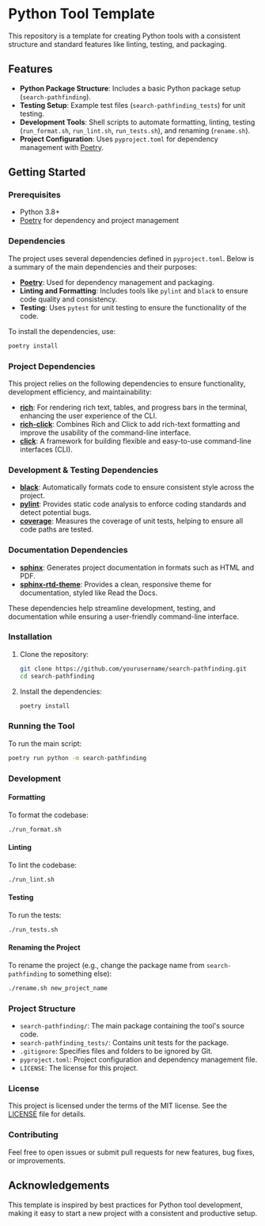 # Python Tool Template

This repository is a template for creating Python tools with a consistent structure and standard features like linting, testing, and packaging.

## Features

- **Python Package Structure**: Includes a basic Python package setup (`search-pathfinding`).
- **Testing Setup**: Example test files (`search-pathfinding_tests`) for unit testing.
- **Development Tools**: Shell scripts to automate formatting, linting, testing (`run_format.sh`, `run_lint.sh`, `run_tests.sh`), and renaming (`rename.sh`).
- **Project Configuration**: Uses `pyproject.toml` for dependency management with [Poetry](https://python-poetry.org/).

## Getting Started

### Prerequisites

- Python 3.8+
- [Poetry](https://python-poetry.org/) for dependency and project management


### Dependencies

The project uses several dependencies defined in `pyproject.toml`. Below is a summary of the main dependencies and their purposes:

- **[Poetry](https://python-poetry.org/)**: Used for dependency management and packaging.
- **Linting and Formatting**: Includes tools like `pylint` and `black` to ensure code quality and consistency.
- **Testing**: Uses `pytest` for unit testing to ensure the functionality of the code.

To install the dependencies, use:

```sh
poetry install
```

### Project Dependencies

This project relies on the following dependencies to ensure functionality, development efficiency, and maintainability:

- **[rich](https://github.com/Textualize/rich)**: For rendering rich text, tables, and progress bars in the terminal, enhancing the user experience of the CLI.
- **[rich-click](https://github.com/ewels/rich-click)**: Combines Rich and Click to add rich-text formatting and improve the usability of the command-line interface.
- **[click](https://github.com/pallets/click)**: A framework for building flexible and easy-to-use command-line interfaces (CLI).

### Development & Testing Dependencies

- **[black](https://github.com/psf/black)**: Automatically formats code to ensure consistent style across the project.
- **[pylint](https://github.com/PyCQA/pylint)**: Provides static code analysis to enforce coding standards and detect potential bugs.
- **[coverage](https://github.com/nedbat/coveragepy)**: Measures the coverage of unit tests, helping to ensure all code paths are tested.

### Documentation Dependencies

- **[sphinx](https://www.sphinx-doc.org/)**: Generates project documentation in formats such as HTML and PDF.
- **[sphinx-rtd-theme](https://github.com/readthedocs/sphinx_rtd_theme)**: Provides a clean, responsive theme for documentation, styled like Read the Docs.

These dependencies help streamline development, testing, and documentation while ensuring a user-friendly command-line interface.

### Installation

1. Clone the repository:

    ```sh
    git clone https://github.com/yourusername/search-pathfinding.git
    cd search-pathfinding
    ```

2. Install the dependencies:

    ```sh
    poetry install
    ```

### Running the Tool

To run the main script:

```sh
poetry run python -m search-pathfinding
```

### Development

#### Formatting

To format the codebase:

```sh
./run_format.sh
```

#### Linting

To lint the codebase:

```sh
./run_lint.sh
```

#### Testing

To run the tests:

```sh
./run_tests.sh
```

#### Renaming the Project

To rename the project (e.g., change the package name from `search-pathfinding` to something else):

```sh
./rename.sh new_project_name
```

### Project Structure

- `search-pathfinding/`: The main package containing the tool's source code.
- `search-pathfinding_tests/`: Contains unit tests for the package.
- `.gitignore`: Specifies files and folders to be ignored by Git.
- `pyproject.toml`: Project configuration and dependency management file.
- `LICENSE`: The license for this project.

### License

This project is licensed under the terms of the MIT license. See the [LICENSE](LICENSE) file for details.

### Contributing

Feel free to open issues or submit pull requests for new features, bug fixes, or improvements.

## Acknowledgements

This template is inspired by best practices for Python tool development, making it easy to start a new project with a consistent and productive setup.
